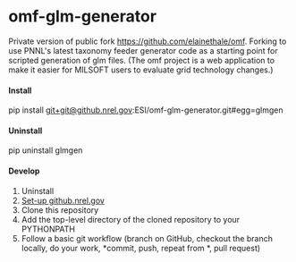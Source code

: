 # omf-glm-generator

Private version of public fork https://github.com/elainethale/omf. Forking to use PNNL's latest taxonomy feeder generator code as a starting point for scripted generation of glm files. (The omf project is a web application to make it easier for MILSOFT users to evaluate grid technology changes.)

#### Install

pip install git+git@github.nrel.gov:ESI/omf-glm-generator.git#egg=glmgen

#### Uninstall

pip uninstall glmgen

#### Develop

1. Uninstall
2. [Set-up github.nrel.gov](https://github.nrel.gov/ehale/git-training/master/README.md#prerequisites-set-up-githubnrelgov)
3. Clone this repository
4. Add the top-level directory of the cloned repository to your PYTHONPATH
5. Follow a basic git workflow (branch on GitHub, checkout the branch locally, do your work, *commit, push, repeat from *, pull request)

